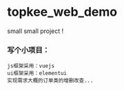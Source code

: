 # topkee_web_demo
small small project !
### 写个小项目：
    js框架采用：vuejs
    ui框架采用：elementui
    实现需求大概的订单类的增删改查...
